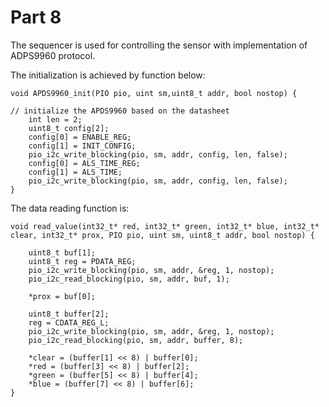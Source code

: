 # Part 8
The sequencer is used for controlling the sensor with implementation of ADPS9960 protocol.

The initialization is achieved by function below:

    void APDS9960_init(PIO pio, uint sm,uint8_t addr, bool nostop) {

    // initialize the APDS9960 based on the datasheet
        int len = 2;
        uint8_t config[2];
        config[0] = ENABLE_REG;
        config[1] = INIT_CONFIG;
        pio_i2c_write_blocking(pio, sm, addr, config, len, false);
        config[0] = ALS_TIME_REG;
        config[1] = ALS_TIME;
        pio_i2c_write_blocking(pio, sm, addr, config, len, false);
    }
The data reading function is:

    void read_value(int32_t* red, int32_t* green, int32_t* blue, int32_t* clear, int32_t* prox, PIO pio, uint sm, uint8_t addr, bool nostop) {

        uint8_t buf[1];
        uint8_t reg = PDATA_REG;
        pio_i2c_write_blocking(pio, sm, addr, &reg, 1, nostop);  
        pio_i2c_read_blocking(pio, sm, addr, buf, 1); 

        *prox = buf[0];

        uint8_t buffer[2];
        reg = CDATA_REG_L;
        pio_i2c_write_blocking(pio, sm, addr, &reg, 1, nostop);  
        pio_i2c_read_blocking(pio, sm, addr, buffer, 8); 

        *clear = (buffer[1] << 8) | buffer[0];
        *red = (buffer[3] << 8) | buffer[2];
        *green = (buffer[5] << 8) | buffer[4];
        *blue = (buffer[7] << 8) | buffer[6];
    }

